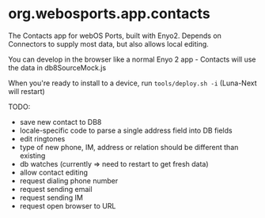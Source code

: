 org.webosports.app.contacts
===========================

The Contacts app for webOS Ports, built with Enyo2.
Depends on Connectors to supply most data, but also allows local editing.

You can develop in the browser like a normal Enyo 2 app - Contacts
will use the data in db8SourceMock.js

When you're ready to install to a device, run `tools/deploy.sh -i`
(Luna-Next will restart)

TODO:
* save new contact to DB8
* locale-specific code to parse a single address field into DB fields
* edit ringtones
* type of new phone, IM, address or relation should be different than existing
* db watches (currently => need to restart to get fresh data)
* allow contact editing
* request dialing phone number
* request sending email
* request sending IM
* request open browser to URL
